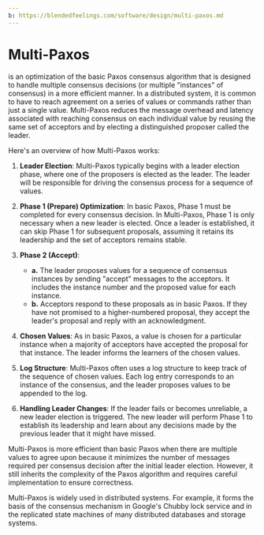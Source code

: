 ```yaml
---
b: https://blendedfeelings.com/software/design/multi-paxos.md
---
```


# Multi-Paxos 
is an optimization of the basic Paxos consensus algorithm that is designed to handle multiple consensus decisions (or multiple "instances" of consensus) in a more efficient manner. In a distributed system, it is common to have to reach agreement on a series of values or commands rather than just a single value. Multi-Paxos reduces the message overhead and latency associated with reaching consensus on each individual value by reusing the same set of acceptors and by electing a distinguished proposer called the leader.

Here's an overview of how Multi-Paxos works:

1. **Leader Election**: Multi-Paxos typically begins with a leader election phase, where one of the proposers is elected as the leader. The leader will be responsible for driving the consensus process for a sequence of values.

2. **Phase 1 (Prepare) Optimization**: In basic Paxos, Phase 1 must be completed for every consensus decision. In Multi-Paxos, Phase 1 is only necessary when a new leader is elected. Once a leader is established, it can skip Phase 1 for subsequent proposals, assuming it retains its leadership and the set of acceptors remains stable.

3. **Phase 2 (Accept)**:
   - **a.** The leader proposes values for a sequence of consensus instances by sending "accept" messages to the acceptors. It includes the instance number and the proposed value for each instance.
   - **b.** Acceptors respond to these proposals as in basic Paxos. If they have not promised to a higher-numbered proposal, they accept the leader's proposal and reply with an acknowledgment.

4. **Chosen Values**: As in basic Paxos, a value is chosen for a particular instance when a majority of acceptors have accepted the proposal for that instance. The leader informs the learners of the chosen values.

5. **Log Structure**: Multi-Paxos often uses a log structure to keep track of the sequence of chosen values. Each log entry corresponds to an instance of the consensus, and the leader proposes values to be appended to the log.

6. **Handling Leader Changes**: If the leader fails or becomes unreliable, a new leader election is triggered. The new leader will perform Phase 1 to establish its leadership and learn about any decisions made by the previous leader that it might have missed.

Multi-Paxos is more efficient than basic Paxos when there are multiple values to agree upon because it minimizes the number of messages required per consensus decision after the initial leader election. However, it still inherits the complexity of the Paxos algorithm and requires careful implementation to ensure correctness.

Multi-Paxos is widely used in distributed systems. For example, it forms the basis of the consensus mechanism in Google's Chubby lock service and in the replicated state machines of many distributed databases and storage systems.